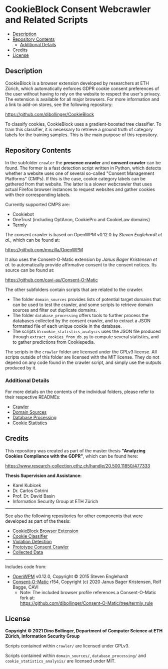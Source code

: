 # CookieBlock Consent Webcrawler and Related Scripts

* [Description](#description)
* [Repository Contents](#repository-contents)
  * [Additional Details](#additional-details)
* [Credits](#credits)
* [License](#license)

## Description

CookieBlock is a browser extension developed by researchers at ETH Zürich, 
which automatically enforces GDPR cookie consent preferences of the user without 
having to rely on the website to respect the user's privacy. The extension is 
available for all major browsers. For more information and a link to add-on stores, 
see the following repository: 

https://github.com/dibollinger/CookieBlock

To classify cookies, CookieBlock uses a gradient-boosted tree classifier. To train this 
classifier, it is necessary to retrieve a ground truth of category labels for the training 
samples. This is the main purpose of this repository.

## Repository Contents

In the subfolder `crawler` the __presence crawler__ and __consent crawler__ can be found. 
The former is a fast detection script written in Python, which detects whether a website
uses one of several so-called "Consent Management Platforms" (CMPs). If this is the case, 
cookie category labels can be gathered from that website. The latter is a slower webcrawler
that uses actual Firefox browser instances to request websites and gather cookies with their
corresponding labels.

Currently supported CMPS are:
* Cookiebot
* OneTrust (including OptAnon, CookiePro and CookieLaw domains)
* Termly

The consent crawler is based on OpenWPM v0.12.0 by _Steven Englehardt et al._, which can be found at: 

https://github.com/mozilla/OpenWPM

It also uses the Consent-O-Matic extension by _Janus Bager Kristensen et al._ to automatically 
provide affirmative consent to the consent notices. Its source can be found at: 

https://github.com/cavi-au/Consent-O-Matic

The other subfolders contain scripts that are related to the crawler.
* The folder `domain_sources` provides lists of potential target domains that can be used to
  test the crawler, and some scripts to retrieve domain sources and filter out duplicate domains.
* The folder `database_processing` offers tools to further process the databases collected by the 
  consent crawler, and to extract a JSON formatted file of each unique cookie in the database.
* The scripts in `cookie_statistics_analysis` uses the JSON file produced through 
  `extract_cookies_from_db.py` to compute several statistics, and to gather predictions from
  Cookiepedia.

The scripts in the `crawler` folder are licensed under the GPLv3 license. All scripts outside of
this folder are licensed with the MIT license. They do not depend on any code found in the crawler 
script, and simply use the outputs produced by it.

### Additional Details
For more details on the contents of the individual folders, please refer to their respective READMEs:
* [Crawler](crawler/README.md)
* [Domain Sources](domain_sources/README.md)
* [Database Processing](database_processing/README.md)
* [Cookie Statistics](cookie_statistics_analysis/README.md)

## Credits

This repository was created as part of the master thesis __"Analyzing Cookies Compliance with the GDPR"__, 
which can be found here:

https://www.research-collection.ethz.ch/handle/20.500.11850/477333

__Thesis Supervision and Assistance:__
* Karel Kubicek
* Dr. Carlos Cotrini
* Prof. Dr. David Basin
* Information Security Group at ETH Zürich

---
See also the following repositories for other components that were developed as part of the thesis:

* [CookieBlock Browser Extension](https://github.com/dibollinger/CookieBlock)
* [Cookie Classifier](https://github.com/dibollinger/CookieBlock-Consent-Classifier)
* [Violation Detection](https://github.com/dibollinger/CookieBlock-Other-Scripts)
* [Prototype Consent Crawler](https://github.com/dibollinger/CookieBlock-Crawler-Prototype)
* [Collected Data](https://drive.google.com/drive/folders/1P2ikGlnb3Kbb-FhxrGYUPvGpvHeHy5ao)

---
Includes code from:

* [OpenWPM](https://github.com/mozilla/OpenWPM) v0.12.0, Copyright © 2015 Steven Englehardt
* [Consent-O-Matic](https://github.com/cavi-au/Consent-O-Matic) r154, Copyright (c) 2020 Janus Bager Kristensen, Rolf Bagge, CAVI
    * Note: The included browser profile references a Consent-O-Matic fork at:  
      https://github.com/dibollinger/Consent-O-Matic/tree/termly_rule

## License

__Copyright © 2021 Dino Bollinger, Department of Computer Science at ETH Zürich, Information Security Group__

Scripts contained within `crawler/` are licensed under GPLv3. 

Scripts contained within `domain_sources/`, `database_processing/` and `cookie_statistics_analysis/` are licensed under MIT.
